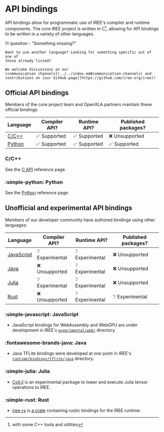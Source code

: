 # API bindings

API bindings allow for programmatic use of IREE's compiler and runtime
components. The core IREE project is written in C[^1], allowing for API bindings
to be written in a variety of other languages.

!!! question - "Something missing?"

    Want to use another language? Looking for something specific out of one of
    those already listed?

    We welcome discussions on our
    [communication channels](../../index.md#communication-channels) and
    contributions on [our GitHub page](https://github.com/iree-org/iree)!

## Official API bindings

Members of the core project team and OpenXLA partners maintain these official
bindings:

Language | Compiler API? | Runtime API? | Published packages?
-------- | ------------ | ----------- | ------------------
[C/C++](#cc) | :white_check_mark: Supported | :white_check_mark: Supported | :x: Unsupported
[Python](#python) | :white_check_mark: Supported | :white_check_mark: Supported | :white_check_mark: Supported

### C/C++

See the [C API](./c-api.md) reference page.

### :simple-python: Python

See the [Python](./python.md) reference page.

## Unofficial and experimental API bindings

Members of our developer community have authored bindings using other languages:

Language | Compiler API? | Runtime API? | Published packages?
-------- | ------------ | ----------- | ------------------
[JavaScript](#javascript) | :grey_question: Experimental | :grey_question: Experimental | :x: Unsupported
[Java](#java) | :x: Unsupported | :grey_question: Experimental | :x: Unsupported
[Julia](#julia) | :grey_question: Experimental | :grey_question: Experimental | :x: Unsupported
[Rust](#rust) | :x: Unsupported | :grey_question: Experimental | :grey_question: Experimental

### :simple-javascript: JavaScript

* JavaScript bindings for WebAssembly and WebGPU are under development in IREE's
[`experimental/web/`](https://github.com/iree-org/iree/tree/main/experimental/web)
directory.

### :fontawesome-brands-java: Java

* Java TFLite bindings were developed at one point in IREE's
[`runtime/bindings/tflite/java`](https://github.com/iree-org/iree/tree/main/runtime/bindings/tflite/java)
directory.

### :simple-julia: Julia

* [Coil.jl](https://github.com/Pangoraw/Coil.jl) is an experimental package to
lower and execute Julia tensor operations to IREE.

### :simple-rust: Rust

* [iree-rs](https://github.com/SamKG/iree-rs) is
[a crate](https://crates.io/crates/iree-rs) containing rustic bindings for the
IREE runtime.

[^1]: with some C++ tools and utilities
